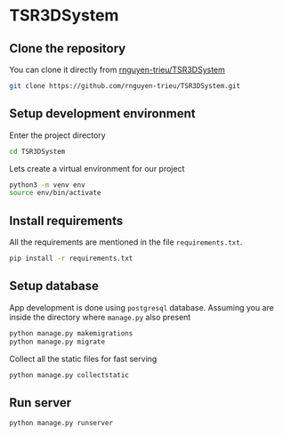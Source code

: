 # TSR3DSystem

## Clone the repository
You can clone it directly from
[rnguyen-trieu/TSR3DSystem](https://github.com/rnguyen-trieu/TSR3DSystem.git)
```bash
git clone https://github.com/rnguyen-trieu/TSR3DSystem.git
```

## Setup development environment
Enter the project directory
```bash
cd TSR3DSystem
```
Lets create a virtual environment for our project
```bash
python3 -m venv env
source env/bin/activate
```

## Install requirements
All the requirements are mentioned in the file `requirements.txt`.
```bash
pip install -r requirements.txt
```


## Setup database
App development is done using `postgresql` database.
Assuming you are inside the directory where `manage.py` also present
```bash
python manage.py makemigrations
python manage.py migrate
```
Collect all the static files for fast serving
```bash
python manage.py collectstatic
```

## Run server
```bash
python manage.py runserver
```
